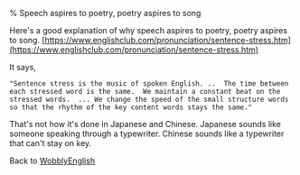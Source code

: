% Speech aspires to poetry, poetry aspires to song

Here's a good explanation of why speech aspires to poetry, poetry aspires to 
song.
[https://www.englishclub.com/pronunciation/sentence-stress.htm](https://www.englishclub.com/pronunciation/sentence-stress.htm)

It says,

	"Sentence stress is the music of spoken English. ..  The time between 
	each stressed word is the same.  We maintain a constant beat on the 
	stressed words.  ... We change the speed of the small structure words 
	so that the rhythm of the key content words stays the same."

That's not how it's done in Japanese and Chinese. Japanese sounds like someone speaking through a typewriter. Chinese sounds like a typewriter that can't stay on key.

Back to [WobblyEnglish](WobblyEnglish.html)
